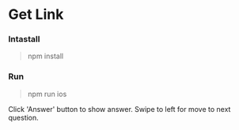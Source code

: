 # Get Link

### Intastall
> npm install

### Run
> npm run ios

Click 'Answer' button to show answer.
Swipe to left for move to next question.